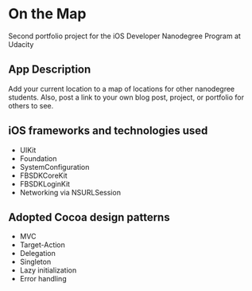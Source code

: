 # On the Map
Second portfolio project for the iOS Developer Nanodegree Program at Udacity

## App Description
Add your current location to a map of locations for other nanodegree students. Also, post a link to your own blog post, project, or portfolio for others to see.

## iOS frameworks and technologies used
* UIKit
* Foundation
* SystemConfiguration
* FBSDKCoreKit
* FBSDKLoginKit
* Networking via NSURLSession


## Adopted Cocoa design patterns
* MVC
* Target-Action
* Delegation
* Singleton
* Lazy initialization
* Error handling

